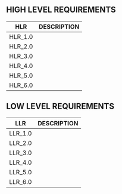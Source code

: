 ## HIGH LEVEL REQUIREMENTS
HLR     | DESCRIPTION
--------|-----------------------
HLR_1.0 |
HLR_2.0 |
HLR_3.0 |
HLR_4.0 |
HLR_5.0 |
HLR_6.0 |
   


## LOW LEVEL REQUIREMENTS
LLR     | DESCRIPTION
--------|-----------------------
LLR_1.0 |
LLR_2.0 |
LLR_3.0 |
LLR_4.0 |
LLR_5.0 |
LLR_6.0 |
